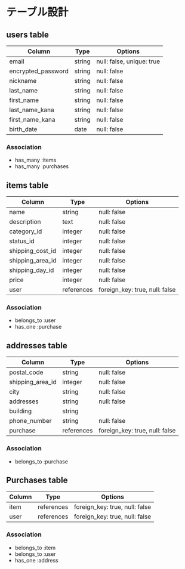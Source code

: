 # テーブル設計

## users table

| Column             | Type                | Options                   |
|--------------------|---------------------|---------------------------|
| email              | string              | null: false, unique: true |
| encrypted_password | string              | null: false               |
| nickname               | string              | null: false               |
| last_name            | string                | null: false               |
| first_name        |string                | null: false               |
| last_name_kana           | string                | null: false               |
| first_name_kana           | string                | null: false               |
| birth_date          | date                | null: false               |




### Association

* has_many :items
* has_many :purchases

## items table

| Column                              | Type       | Options                        |
|-------------------------------------|------------|--------------------------------|
| name                               | string     | null: false                    |
| description                          | text       | null: false                    |
| category_id                             | integer       | null: false                    |
| status_id                                | integer | null: false              |
| shipping_cost_id                                | integer | null: false              |
| shipping_area_id	                                | integer | null: false              |
|shipping_day_id                                | integer | null: false              |
|price                                | integer | null: false              |
|user                                | references | foreign_key: true, null: false             |



### Association

- belongs_to :user
- has_one :purchase

## addresses table

| Column      | Type       | Options                        |
|-------------|------------|--------------------------------|
|postal_code        | string      | null: false                    |
| shipping_area_id	       | integer | null: false              |
| city              | string | null: false                           |
| addresses         | string | null: false                           |
| building          | string |                                           |
| phone_number      | string | null: false                           |
| purchase          | 	references | foreign_key: true,  null: false      |


### Association

- belongs_to :purchase

## Purchases table

| Column      | Type       | Options                        |
|-------------|------------|--------------------------------|
|item                                | references | foreign_key: true, null: false          |
|user                                | references | foreign_key: true, null: false          |

### Association

- belongs_to :item
- belongs_to :user
- has_one :address